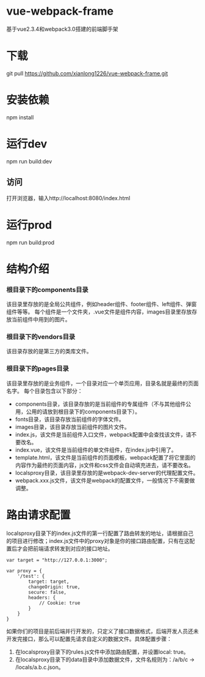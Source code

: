# vue-webpack-frame
基于vue2.3.4和webpack3.0搭建的前端脚手架

# 下载
git pull https://github.com/xianlong1226/vue-webpack-frame.git

# 安装依赖
npm install

# 运行dev
npm run build:dev

## 访问
打开浏览器，输入http://localhost:8080/index.html

# 运行prod
npm run build:prod

# 结构介绍

### 根目录下的components目录
该目录里存放的是全局公共组件，例如header组件、footer组件、left组件、弹窗组件等等。
每个组件是一个文件夹，.vue文件是组件内容，images目录里存放存放当前组件中用到的图片。

### 根目录下的vendors目录
该目录存放的是第三方的类库文件。

### 根目录下的pages目录
该目录里存放的是业务组件，一个目录对应一个单页应用，目录名就是最终的页面名字。
每个目录包含以下部分：
* components目录，该目录存放的是当前组件的专属组件（不与其他组件公用，公用的请放到根目录下的components目录下）。
* fonts目录，该目录存放当前组件的字体文件。
* images目录，该目录存放当前组件的图片文件。
* index.js，该文件是当前组件入口文件，webpack配置中会查找该文件，请不要改名。
* index.vue，该文件是当前组件的单文件组件，在index.js中引用了。
* template.html，该文件是当前组件的页面模板，webpack配置了将它里面的内容作为最终的页面内容，js文件和css文件会自动填充进去，请不要改名。
* localsproxy目录，该目录里存放的是webpack-dev-server的代理配置文件。
* webpack.xxx.js文件，该文件是webpack的配置文件，一般情况下不需要做调整。

# 路由请求配置
localsproxy目录下的index.js文件的第一行配置了路由转发的地址，请根据自己的项目进行修改；index.js文件中的proxy对象是你的接口路由配置，只有在这配置后才会把前端请求转发到对应的接口地址。
```
var target = "http://127.0.0.1:3000";

var proxy = {
	'/test': {
		target: target,
		changeOrigin: true,
		secure: false,
		headers: {
			// Cookie: true
		}
	}
}
```
如果你们的项目是前后端并行开发的，只定义了接口数据格式，后端开发人员还未开发完接口，那么可以配置先请求自定义的数据文件。具体配置步骤：
1. 在localsproxy目录下的rules.js文件中添加路由配置，并设置local: true。
2. 在localsproxy目录下的data目录中添加数据文件，文件名规则为：/a/b/c -> /locals/a.b.c.json。
